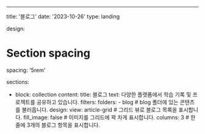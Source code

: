 ---
title: '블로그'
date: '2023-10-26'
type: landing

design:
  # Section spacing
  spacing: '5rem'


sections:
  - block: collection
    content:
      title: 블로그
      text: 다양한 플랫폼에서 학습 기록 및 프로젝트를 공유하고 있습니다.
      filters:
        folders:
          - blog  # blog 폴더에 있는 콘텐츠를 불러옵니다.
    design:
      view: article-grid  # 그리드 뷰로 블로그 목록을 표시합니다.
      fill_image: false  # 이미지를 그리드에 꽉 차게 표시합니다.
      columns: 3  # 한 줄에 3개의 블로그 항목을 표시합니다.


